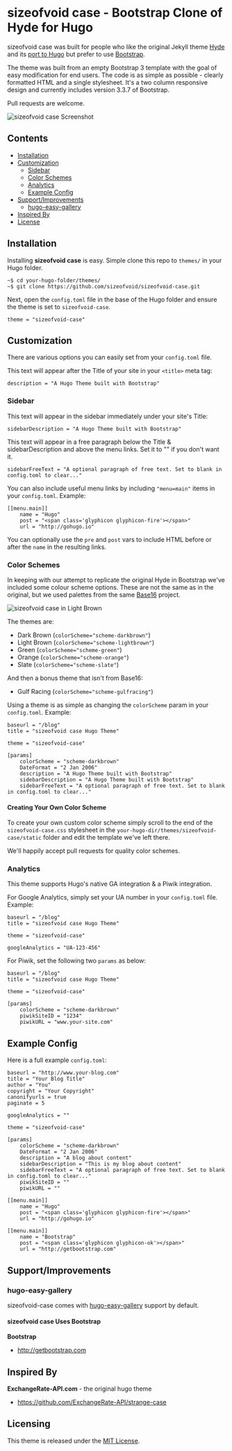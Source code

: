 # sizeofvoid case - Bootstrap Clone of Hyde for Hugo

sizeofvoid case was built for people who like the original Jekyll theme [Hyde](https://github.com/poole/hyde) and its [port to Hugo](https://github.com/spf13/hyde) but prefer to use [Bootstrap](http://getbootstrap.com).

The theme was built from an empty Bootstrap 3 template with the goal of easy modification for end users. The code is as simple as possible - clearly formatted HTML and a single stylesheet. It's a two column responsive design and currently includes version 3.3.7 of Bootstrap.

Pull requests are welcome.

![sizeofvoid case Screenshot](http://i.imgur.com/i7aarpG.png)


## Contents

- [Installation](#installation)
- [Customization](#customization)
  - [Sidebar](#sidebar)
  - [Color Schemes](#color-schemes)
  - [Analytics](#analytics)
  - [Example Config](#example-config)
- [Support/Improvements](#support)
  - [hugo-easy-gallery](#support-easyg)
- [Inspired By](#inspired-by)
- [License](#license)


## Installation

Installing **sizeofvoid case** is easy. Simple clone this repo to `themes/` in your Hugo folder.

    ~$ cd your-hugo-folder/themes/
    ~$ git clone https://github.com/sizeofvoid/sizeofvoid-case.git

Next, open the `config.toml` file in the base of the Hugo folder and ensure the theme is set to `sizeofvoid-case`.

    theme = "sizeofvoid-case"


## Customization

There are various options you can easily set from your `config.toml` file.

This text will appear after the Title of your site in your `<title>` meta tag:

	description = "A Hugo Theme built with Bootstrap"


### Sidebar

This text will appear in the sidebar immediately under your site's Title:

	sidebarDescription = "A Hugo Theme built with Bootstrap"

This text will appear in a free paragraph below the Title & sidebarDescription and above the menu links. Set it to "" if you don't want it.

	sidebarFreeText = "A optional paragraph of free text. Set to blank in config.toml to clear..."

You can also include useful menu links by including `"menu=main"` items in your `config.toml`. Example:

	[[menu.main]]
		name = "Hugo"
		post = "<span class='glyphicon glyphicon-fire'></span>"
		url = "http://gohugo.io"

You can optionally use the `pre` and `post` vars to include HTML before or after the `name` in the resulting links.


### Color Schemes

In keeping with our attempt to replicate the original Hyde in Bootstrap we've
included some colour scheme options. These are not the same as in the original,
but we used palettes from the same [Base16](https://github.com/chriskempson/base16) project.

![sizeofvoid case in Light Brown](http://i.imgur.com/oLjV8LV.png)

The themes are:

- Dark Brown (`colorScheme="scheme-darkbrown"`)
- Light Brown (`colorScheme="scheme-lightbrown"`)
- Green (`colorScheme="scheme-green"`)
- Orange (`colorScheme="scheme-orange"`)
- Slate (`colorScheme="scheme-slate"`)

And then a bonus theme that isn't from Base16:

- Gulf Racing (`colorScheme="scheme-gulfracing"`)

Using a theme is as simple as changing the `colorScheme` param in your `config.toml`. Example:

	baseurl = "/blog"
	title = "sizeofvoid case Hugo Theme"

	theme = "sizeofvoid-case"

	[params]
		colorScheme = "scheme-darkbrown"
		DateFormat = "2 Jan 2006"
		description = "A Hugo Theme built with Bootstrap"
		sidebarDescription = "A Hugo Theme built with Bootstrap"
		sidebarFreeText = "A optional paragraph of free text. Set to blank in config.toml to clear..."


#### Creating Your Own Color Scheme

To create your own custom color scheme simply scroll to the end of the `sizeofvoid-case.css` stylesheet in the `your-hugo-dir/themes/sizeofvoid-case/static` folder and edit the template we've left there.

We'll happily accept pull requests for quality color schemes.


### Analytics

This theme supports Hugo's native GA integration & a Piwik integration.

For Google Analytics, simply set your UA number in your `config.toml` file. Example:

	baseurl = "/blog"
	title = "sizeofvoid case Hugo Theme"

	theme = "sizeofvoid-case"

	googleAnalytics = "UA-123-456"

For Piwik, set the following two `params` as below:

	baseurl = "/blog"
	title = "sizeofvoid case Hugo Theme"

	theme = "sizeofvoid-case"

	[params]
		colorScheme = "scheme-darkbrown"
		piwikSiteID = "1234"
		piwikURL = "www.your-site.com"


## Example Config

Here is a full example `config.toml`:

	baseurl = "http://www.your-blog.com"
	title = "Your Blog Title"
	author = "You"
	copyright = "Your Copyright"
	canonifyurls = true
	paginate = 5

	googleAnalytics = ""

	theme = "sizeofvoid-case"

	[params]
		colorScheme = "scheme-darkbrown"
		DateFormat = "2 Jan 2006"
		description = "A blog about content"
		sidebarDescription = "This is my blog about content"
		sidebarFreeText = "A optional paragraph of free text. Set to blank in config.toml to clear..."
		piwikSiteID = ""
		piwikURL = ""

	[[menu.main]]
		name = "Hugo"
		post = "<span class='glyphicon glyphicon-fire'></span>"
		url = "http://gohugo.io"

	[[menu.main]]
		name = "Bootstrap"
		post = "<span class='glyphicon glyphicon-ok'></span>"
		url = "http://getbootstrap.com"


## Support/Improvements

### hugo-easy-gallery

sizeofvoid-case comes with [hugo-easy-gallery](https://github.com/liwenyip/hugo-easy-gallery) support by default.

#### sizeofvoid case Uses Bootstrap

**Bootstrap**

 - <http://getbootstrap.com>


## Inspired By

**ExchangeRate-API.com** - the original hugo theme

- <https://github.com/ExchangeRate-API/strange-case>


## Licensing

This theme is released under the [MIT License](LICENSE.md).
